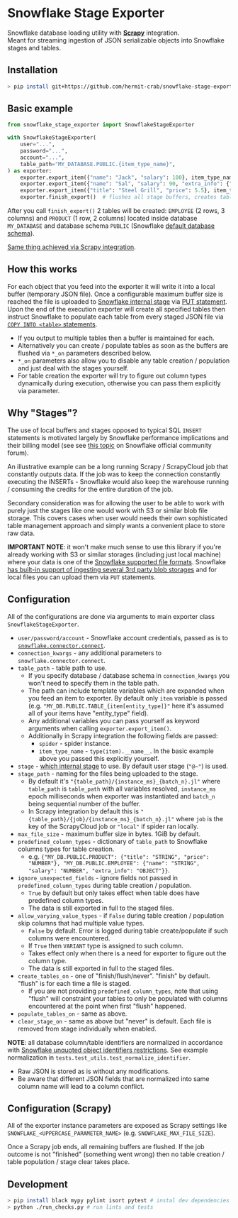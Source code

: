# Snowflake Stage Exporter
Snowflake database loading utility with [**Scrapy**](https://scrapy.org/) integration.  
Meant for streaming ingestion of JSON serializable objects into Snowflake stages and tables.  

## Installation
```bash
> pip install git+https://github.com/hermit-crab/snowflake-stage-exporter.git
```

## Basic example

```python
from snowflake_stage_exporter import SnowflakeStageExporter

with SnowflakeStageExporter(
    user="...",
    password="...",
    account="...",
    table_path="MY_DATABASE.PUBLIC.{item_type_name}",
) as exporter:
    exporter.export_item({"name": "Jack", "salary": 100}, item_type_name="employee")
    exporter.export_item({"name": "Sal", "salary": 90, "extra_info": {"age": 20}}, item_type_name="employee")
    exporter.export_item({"title": "Steel Grill", "price": 5.5}, item_type_name="product")
    exporter.finish_export()  # flushes all stage buffers, creates tables and populates them with data inside stages
```

After you call `finish_export()` 2 tables will be created: `EMPLOYEE` (2 rows, 3 columns) and `PRODUCT` (1 row, 2 columns) located inside database `MY_DATABASE` and database schema `PUBLIC` (Snowflake [default database schema](https://docs.snowflake.com/en/sql-reference/sql/create-database.html#general-usage-notes)).

[Same thing achieved via Scrapy integration](./docs/scrapy_basic_example.md).

## How this works

For each object that you feed into the exporter it will write it into a local buffer (temporary JSON file). Once a configurable maximum buffer size is reached the file is uploaded to [Snowflake internal stage](https://docs.snowflake.com/en/user-guide/data-load-local-file-system-create-stage.html) via [PUT statement](https://docs.snowflake.com/en/sql-reference/sql/put.html). Upon the end of the execution exporter will create all specified tables then instruct Snowflake to populate each table from every staged JSON file via [`COPY INTO <table>` statements](https://docs.snowflake.com/en/sql-reference/sql/copy-into-table.html).

- If you output to multiple tables then a buffer is maintained for each.
- Alternatively you can create / populate tables as soon as the buffers are flushed via `*_on` parameters described below.
- `*_on` parameters also allow you to disable any table creation / population and just deal with the stages yourself.
- For table creation the exporter will try to figure out column types dynamically during execution, otherwise you can pass them explicitly via parameter.

## Why "Stages"?

The use of local buffers and stages opposed to typical SQL `INSERT` statements is motivated largely by Snowflake performance implications and their billing model (see see [this topic](https://community.snowflake.com/s/question/0D50Z00008JpBymSAF/implications-of-multiple-insert-statements-vs-copy-into) on Snowflake official community forum).

An illustrative example can be a long running Scrapy / ScrapyCloud job that constantly outputs data. If the job was to keep the connection constantly executing the INSERTs - Snowflake would also keep the warehouse running / consuming the credits for the entire duration of the job.

Secondary consideration was for allowing the user to be able to work with purely just the stages like one would work with S3 or similar blob file storage. This covers cases when user would needs their own sophisticated table management approach and simply wants a convenient place to store raw data.

**IMPORTANT NOTE**: it won't make much sense to use this library if you're already working with S3 or similar storages (including just local machine) where your data is one of the [Snowflake supported file formats](https://docs.snowflake.com/en/user-guide/data-load-prepare.html#supported-file-formats). Snowflake [has built-in support of ingesting several 3rd party blob storages](https://docs.snowflake.com/en/user-guide/data-load-bulk.html) and for local files you can upload them via `PUT` statements.

## Configuration

All of the configurations are done via arguments to main exporter class `SnowflakeStageExporter`.

- `user/password/account` - Snowflake account credentials, passed as is to [`snowflake.connector.connect`](https://docs.snowflake.com/en/user-guide/python-connector-api.html#connect). 
- `connection_kwargs` - any additional parameters to `snowflake.connector.connect`.
- `table_path` - table path to use.
    - If you specify database / database schema in `connection_kwargs` you won't need to specify them in the table path.
    - The path can include template variables which are expanded when you feed an item to exporter. By default only `item` variable is passed (e.g. `"MY_DB.PUBLIC.TABLE_{item[entity_type]}"` here it's assumed all of your items have "entity_type" field).
    - Any additional variables you can pass yourself as keyword arguments when calling `exporter.export_item()`.
    - Additionally in Scrapy integration the following fields are passed:
        - `spider` - spider instance.
        - `item_type_name` - `type(item).__name__`. In the basic example above you passed this explicitly yourself.
- `stage` - [which internal stage](https://docs.snowflake.com/en/user-guide/data-load-local-file-system-stage.html#listing-staged-data-files) to use. By default user stage (`"@~"`) is used.
- `stage_path` - naming for the files being uploaded to the stage.
    - By default it's `"{table_path}/{instance_ms}_{batch_n}.jl"` where `table_path` is `table_path` with all variables resolved, `instance_ms` epoch milliseconds when exporter was instantiated and `batch_n` being sequential number of the buffer.
    - In Scrapy integration by default this is `"{table_path}/{job}/{instance_ms}_{batch_n}.jl"` where `job` is the key of the ScrapyCloud job or `"local"` if spider ran locally.
- `max_file_size` - maximum buffer size in bytes. 1GiB by default.
- `predefined_column_types` - dictionary of `table_path` to Snowflake columns types for table creation.
    - e.g. `{"MY_DB.PUBLIC.PRODUCT": {"title": "STRING", "price": "NUMBER"}, "MY_DB.PUBLIC.EMPLOYEE": {"name": "STRING", "salary": "NUMBER", "extra_info": "OBJECT"}}`.
- `ignore_unexpected_fields` - ignore fields not passed in `predefined_column_types` during table creation / population.
    - `True` by default but only takes effect when table does have predefined column types.
    - The data is still exported in full to the staged files.
- `allow_varying_value_types` - if `False` during table creation / population skip columns that had multiple value types.
    - `False` by default. Error is logged during table create/populate if such columns were encountered.
    - If `True` then `VARIANT` type is assigned to such column.
    - Takes effect only when there is a need for exporter to figure out the column type.
    - The data is still exported in full to the staged files.
- `create_tables_on` - one of "finish/flush/never". "finish" by default. "flush" is for each time a file is staged.
    - If you are not providing `predefined_column_types`, note that using "flush" will constraint your tables to only be populated with columns encountered at the point when first "flush" happened.
- `populate_tables_on` - same as above.
- `clear_stage_on` - same as above but "never" is default. Each file is removed from stage individually when enabled.

**NOTE**: all database column/table identifiers are normalized in accordance with [Snowflake unquoted object identifiers restrictions](https://docs.snowflake.com/en/sql-reference/identifiers-syntax.html). See example normalization in `tests.test_utils.test_normalize_identifier`.
- Raw JSON is stored as is without any modifications.
- Be aware that different JSON fields that are normalized into same column name will lead to a column conflict.

## Configuration (Scrapy)

All of the exporter instance parameters are exposed as Scrapy settings like `SNOWFLAKE_<UPPERCASE_PARAMETER_NAME>` (e.g. `SNOWFLAKE_MAX_FILE_SIZE`).

Once a Scrapy job ends, all remaining buffers are flushed. If the job outcome is not "finished" (something went wrong) then no table creation / table population / stage clear takes place.

## Development

```bash
> pip install black mypy pylint isort pytest # instal dev dependencies
> python ./run_checks.py # run lints and tests
```
